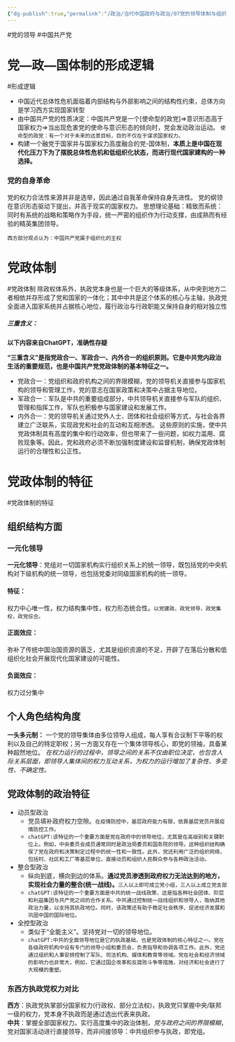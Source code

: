 ```yaml
---
{"dg-publish":true,"permalink":"/政治/当代中国政府与政治/07党的领导体制与组织体系/","dgPassFrontmatter":true}
---
```


#党的领导 #中国共产党
# 党—政—国体制的形成逻辑
#形成逻辑
- 中国近代总体性危机面临着内部结构与外部影响之间的结构性约束，总体方向是学习西方实现国家转型
- 由中国共产党的性质决定：中国共产党是一个[使命型的政党]=>意识形态高于国家权力=>当出现危害党的使命与意识形态的倾向时，党会发动政治运动。
`使命型的政党：有一个对于未来的远景目标，目的不仅在于谋求国家权力。`
- 构建一个融党于国家并与国家权力高度融合的党-国体制，**本质上是中国在现代化压力下为了摆脱总体性危机和低组织化状态，而进行现代国家建构的一种选择。**
### 党的自身革命
党的权力合法性来源并非是选举，因此通过自我革命保持自身先进性。
党的纲领在意识形态驱动下提出，并高于现实的国家权力。
思想理论基础：精致而系统：同时有系统的战略和策略作为手段，统一严密的组织作为行动支撑，由成熟而有经验的精英集团领导。

`西方部分观点认为：中国共产党属于组织化的王权`
# 党政体制
#党政体制
除政权体系外，执政党本身也是一个巨大的等级体系，从中央到地方二者相依并存形成了党和国家的一体化；其中中共是这个体系的核心与主轴，执政党全面进入国家系统并占据核心地位，履行政治与行政职能又保持自身的相对独立性
##### 三重含义：
**以下内容来自ChatGPT，准确性存疑**

**“三重含义”是指党政合一、军政合一、内外合一的组织原则。它是中共党内政治生活的重要规范，也是中国共产党党政体制的基本特征之一。**
- 党政合一：党组织和政府机构之间的界限模糊，党的领导机关直接参与国家机构的领导和管理工作，党的意志在国家政策和决策中占据主导地位。
- 军政合一：军队是中共的重要组成部分，中共领导机关直接参与军队的组织、管理和指挥工作，军队也积极参与国家建设和发展工作。
- 内外合一：党的领导机关通过党外人士、团体和社会组织等方式，与社会各界建立广泛联系，实现政党和社会的互动和互相渗透。
这些原则的实施，使中共党政体制具有高度的集中和行动效率，但也带来了一些问题，如权力滥用、腐败现象等。因此，党和政府必须不断加强制度建设和监督机制，确保党政体制运行的合理性和公正性。

# 党政体制的特征
#党政体制的特征
## 组织结构方面
### 一元化领导
**一元化领导**：党组对一切国家机构实行组织关系上的统一领导，既包括党的中央机构对下级机构的统一领导，也包括党委对同级国家机构的统一领导。
#### **特征：** 
权力中心唯一性，权力结构集中性，权力形态统合性。`以党建政，政党领导，政党集权，政党综合。`
#### **正面效应：**
弥补了传统中国治国资源的匮乏，尤其是组织资源的不足，开辟了在落后分散和低组织化社会开展现代化国家建设的可能性。
#### **负面效应：**
权力过分集中
## 个人角色结构角度
**一头多元制：** 一个党的领导集体由多位领导人组成，每人享有合议制下平等的权利以及自己的特定职权；另一方面又存在一个集体领导核心，即党的领袖，具备某种超然地位。
*在权力运行的过程中，领导之间的关系不仅由职位决定，也包含人际关系层面，即领导人集体间的权力互动关系，为权力的运行增加了复杂性、多变性、不确定性。*
## 党政体制的政治特征
- 动员型政治
	- 党员填补政府权力空隙。`在疫情防控中，基层政府能力有限，依靠基层党员开展疫情防控工作。`
	- `chatGPT:该特征的一个重要方面是党在政府中的领导地位，尤其是在高级别和关键职位上。例如，中央委员会成员通常同时是政治局委员和国务院的领导。这种组织结构确保了党在政府和决策制定过程中的统一性和一致性。此外，党还利用广泛的组织网络，包括村、社区和工厂等基层单位，直接动员和组织人民群众参与各种政治活动。`
- 整合型政治
	- 纵向到底，横向到边的体系。**通过党员渗透到政府权力无法达到的地方，实现社会力量的整合(统一战线)。**`三人以上即可成立党小组，三人以上成立党支部`
	- `chatGPT:该特征的一个重要方面是中共的统一战线政策，这是指各种社会团体、阶层和利益集团与共产党之间的合作关系。中共通过控制统一战线组织和领导人，吸纳其他政治力量，以支持其执政地位。同时，该政策还有助于稳定社会秩序、促进经济发展和巩固中国的国际地位。`
- 全控型政治
	- 类似于“全能主义”。坚持党对一切的领导地位。
	- `chatGPT:中共的全面领导地位是它的执政基础，也是党政体制的核心特征之一。党在各级政府机构中设有专门的领导小组和委员会，负责指导和协调各项工作。此外，党还通过组织和人事安排控制了军队、司法机构、媒体和教育等领域。党在社会和经济领域的影响力也非常大，例如，它通过国企改革和反腐败斗争等措施，对经济和社会进行了大规模的重塑。`
### 东西方执政党权力对比
**西方**：执政党执掌部分国家权力(行政权、部分立法权)，执政党只掌握中央/联邦一级的权力，党本身不执政而是通过选出代表来执政。                 
**中共**：掌握全部国家权力。实行高度集中的政治体制，*党与政府之间的界限模糊*，党对国家活动进行直接领导，而非间接领导：中共组织参与执政，即党组。
